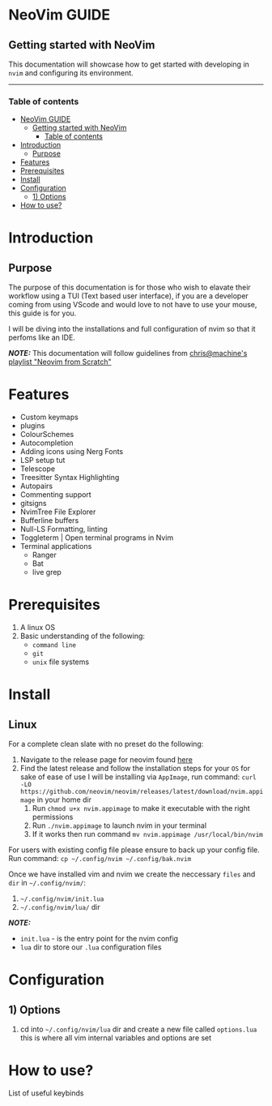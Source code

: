 # NeoVim GUIDE

## Getting started with NeoVim

This documentation will showcase how to get started with developing in `nvim` and configuring its environment.

---

### Table of contents

- [NeoVim GUIDE](#neovim-guide)
  - [Getting started with NeoVim](#getting-started-with-neovim)
    - [Table of contents](#table-of-contents)
- [Introduction](#introduction)
  - [Purpose](#purpose)
- [Features](#features)
- [Prerequisites](#prerequisites)
- [Install](#install)
- [Configuration](#configuration)
  - [1) Options](#1-options)
- [How to use?](#how-to-use)

# Introduction
## Purpose
The purpose of this documentation is for those who wish to elavate their workflow using a TUI (Text based user interface), if you are a developer coming from using VScode and would love to not have to use your mouse, this guide is for you. 

I will be diving into the installations and full configuration of nvim so that it perfoms like an IDE.

***NOTE:*** This documentation will follow guidelines from [chris@machine's playlist "Neovim from Scratch"](https://www.youtube.com/playlist?list=PLhoH5vyxr6Qq41NFL4GvhFp-WLd5xzIzZ)

# Features
- Custom keymaps
- plugins
- ColourSchemes
- Autocompletion
- Adding icons using Nerg Fonts
- LSP setup tut
- Telescope
- Treesitter Syntax Highlighting
- Autopairs
- Commenting support
- gitsigns
- NvimTree File Explorer
- Bufferline buffers
- Null-LS Formatting, linting
- Toggleterm | Open terminal programs in Nvim
- Terminal applications
    - Ranger
    - Bat
    - live grep

# Prerequisites
1. A linux OS
2. Basic understanding of the following:
    - `command line`
    - `git`
    - `unix` file systems 

# Install

## Linux

For a complete clean slate with no preset do the following:
   1. Navigate to the release page for neovim found [here](https://github.com/neovim/neovim/releases)
   2. Find the latest release and follow the installation steps for your `OS` for sake of ease of use I will be installing via `AppImage`, run command: `curl -LO https://github.com/neovim/neovim/releases/latest/download/nvim.appimage` in your home dir
      1. Run `chmod u+x nvim.appimage` to make it executable with the right permissions
      2. Run `./nvim.appimage` to launch nvim in your terminal
      3. If it works then run command `mv nvim.appimage /usr/local/bin/nvim` 

For users with existing config file please ensure to back up your config file. Run command: `cp ~/.config/nvim ~/.config/bak.nvim`

Once we have installed vim and nvim we create the neccessary `files` and `dir` in `~/.config/nvim/`:
1. `~/.config/nvim/init.lua`
2. `~/.config/nvim/lua/` dir

***NOTE:***
- `init.lua` - is the entry point for the nvim config 
- `lua` dir to store our `.lua` configuration files


# Configuration

## 1) Options

1. cd into `~/.config/nvim/lua` dir and create a new file called `options.lua` this is where all vim internal variables and options are set



# How to use?
List of useful keybinds
